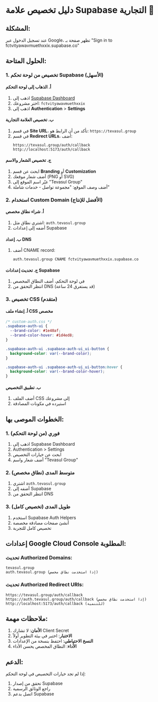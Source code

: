 # دليل تخصيص علامة Supabase التجارية 🎨

## المشكلة:
عند تسجيل الدخول عبر Google، تظهر صفحة بـ "Sign in to fctvityawavmuethxxix.supabase.co"

## الحلول المتاحة:

### 1. تخصيص من لوحة تحكم Supabase (الأسهل)

#### أ. الذهاب إلى لوحة التحكم
1. اذهب إلى [Supabase Dashboard](https://supabase.com/dashboard)
2. اختر مشروعك: `fctvityawavmuethxxix`
3. اذهب إلى **Authentication** > **Settings**

#### ب. تخصيص العلامة التجارية
1. في قسم **Site URL**، تأكد من أن الرابط هو: `https://tevasul.group`
2. في قسم **Redirect URLs**، أضف:
   ```
   https://tevasul.group/auth/callback
   http://localhost:5173/auth/callback
   ```

#### ج. تخصيص الشعار والاسم
1. ابحث عن قسم **Branding** أو **Customization**
2. أضف شعار موقعك (PNG أو SVG)
3. غيّر اسم الموقع إلى "Tevasul Group"
4. أضف وصف الموقع: "مجموعة تواصل - خدمات شاملة"

### 2. استخدام Custom Domain (الأفضل للإنتاج)

#### أ. شراء نطاق مخصص
1. اشتري نطاق مثل: `auth.tevasul.group`
2. أضفه إلى إعدادات Supabase

#### ب. إعداد DNS
1. أضف CNAME record:
   ```
   auth.tevasul.group CNAME fctvityawavmuethxxix.supabase.co
   ```

#### ج. تحديث إعدادات Supabase
1. في لوحة التحكم، أضف النطاق المخصص
2. انتظر التحقق من DNS (قد يستغرق 24 ساعة)

### 3. تخصيص CSS (متقدم)

#### أ. إنشاء ملف CSS مخصص
```css
/* custom-auth.css */
.supabase-auth-ui {
  --brand-color: #1e40af;
  --brand-color-hover: #1d4ed8;
}

.supabase-auth-ui .supabase-auth-ui_ui-button {
  background-color: var(--brand-color);
}

.supabase-auth-ui .supabase-auth-ui_ui-button:hover {
  background-color: var(--brand-color-hover);
}
```

#### ب. تطبيق التخصيص
1. أضف الملف CSS إلى مشروعك
2. استيرده في مكونات المصادقة

## الخطوات الموصى بها:

### 1. فوري (من لوحة التحكم)
1. اذهب إلى Supabase Dashboard
2. Authentication > Settings
3. ابحث عن خيارات التخصيص
4. أضف شعار واسم "Tevasul Group"

### 2. متوسط المدى (نطاق مخصص)
1. اشتري `auth.tevasul.group`
2. أضفه إلى Supabase
3. انتظر التحقق من DNS

### 3. طويل المدى (تخصيص كامل)
1. استخدم Supabase Auth Helpers
2. أنشئ صفحات مصادقة مخصصة
3. تخصيص كامل للتجربة

## إعدادات Google Cloud Console المطلوبة:

### تحديث Authorized Domains:
```
tevasul.group
auth.tevasul.group (إذا استخدمت نطاق مخصص)
```

### تحديث Authorized Redirect URIs:
```
https://tevasul.group/auth/callback
https://auth.tevasul.group/auth/callback (إذا استخدمت نطاق مخصص)
http://localhost:5173/auth/callback (للتنمية)
```

## ملاحظات مهمة:

1. **الأمان**: لا تشارك Client Secret
2. **الاختبار**: اختبر في بيئة التطوير أولاً
3. **النسخ الاحتياطي**: احتفظ بنسخة من الإعدادات
4. **الأداء**: النطاق المخصص يحسن الأداء

## الدعم:

إذا لم تجد خيارات التخصيص في لوحة التحكم:
1. تحقق من إصدار Supabase
2. راجع الوثائق الرسمية
3. اتصل بدعم Supabase
